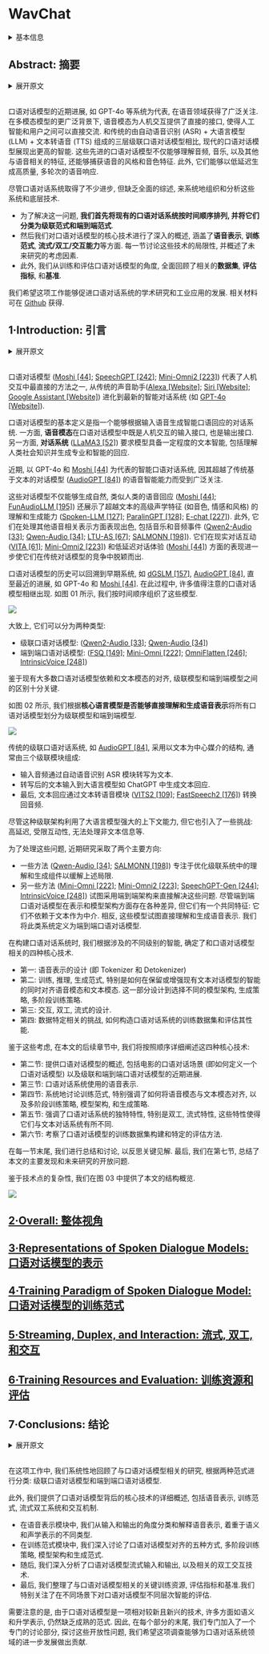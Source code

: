 # WavChat

<details>
<summary>基本信息</summary>

- 标题: "WavChat: A Survey of Spoken Dialogue Models"
- 作者:
  - 01 Shengpeng Ji (浙江大学, shengpengji@zju.edu.cn)
  - 02 Yifu Chen (浙江大学)
  - 03 Minghui Fang (浙江大学)
  - 04 Jialong Zuo (浙江大学)
  - 05 Jingyu Lu (浙江大学)
  - 06 Hanting Wang (浙江大学)
  - 07 Ziyue Jiang (浙江大学)
  - 08 Long Zhou (微软)
  - 09 Shujie Liu (微软)
  - 10 Xize Cheng (浙江大学)
  - 11 Xiaoda Yang (浙江大学)
  - 12 Zehan Wang (浙江大学)
  - 13 Qian Yang (浙江大学)
  - 14 Jian Li (腾讯优图实验室)
  - 15 Yidi Jiang (阿里巴巴)
  - 16 Jingzhen He (阿里巴巴)
  - 17 Yunfei Chu (阿里巴巴)
  - 18 Jin Xu (阿里巴巴)
  - 19 Zhou Zhao (浙江大学, zhaozhou@zju.edu.cn)
- 链接:
  - [ArXiv](https://arxiv.org/abs/2411.13577)
  - [Publication]
  - [Github](https://github.com/jishengpeng/WavChat)
  - [Demo]
- 文件:
  - [ArXiv](2411.13577v1__Survey__WavChat__A_Survey_of_Spoken_Dialogue_Models.pdf)
  - [Publication] #TODO

</details>

## Abstract: 摘要

<details>
<summary>展开原文</summary>

Recent advancements in spoken dialogue models, exemplified by systems like GPT-4o, have captured significant attention in the speech domain.
In the broader context of multimodal models, the speech modality offers a direct interface for human-computer interaction, enabling direct communication between AI and users.
Compared to traditional three-tier cascaded spoken dialogue models that comprise speech recognition (ASR), large language models (LLMs), and text-to-speech (TTS), modern spoken dialogue models exhibit greater intelligence.
These advanced spoken dialogue models not only comprehend audio, music, and other speech-related features, but also capture stylistic and timbral characteristics in speech.
Moreover, they generate high-quality, multi-turn speech responses with low latency, enabling real-time interaction through simultaneous listening and speaking capability.
Despite the progress in spoken dialogue systems, there is a lack of comprehensive surveys that systematically organize and analyze these systems and the underlying technologies.
To address this, **we have first compiled existing spoken dialogue systems in the chronological order and categorized them into the cascaded and end-to-end paradigms**.
We then provide an in-depth overview of the core technologies in spoken dialogue models, covering aspects such as **speech representation, training paradigm, streaming, duplex, and interaction capabilities**.
Each section discusses the limitations of these technologies and outlines considerations for future research.
Additionally, we present a thorough review of **relevant datasets, evaluation metrics, and benchmarks** from the perspectives of training and evaluating spoken dialogue systems.
We hope this survey will contribute to advancing both academic research and industrial applications in the field of spoken dialogue systems.
The related material is available at [Github](https://github.com/jishengpeng/WavChat).

</details>
<br>

口语对话模型的近期进展, 如 GPT-4o 等系统为代表, 在语音领域获得了广泛关注.
在多模态模型的更广泛背景下, 语音模态为人机交互提供了直接的接口, 使得人工智能和用户之间可以直接交流.
和传统的由自动语音识别 (ASR) + 大语言模型 (LLM) + 文本转语音 (TTS) 组成的三层级联口语对话模型相比, 现代的口语对话模型展现出更高的智能.
这些先进的口语对话模型不仅能够理解音频, 音乐, 以及其他与语音相关的特征, 还能够捕获语音的风格和音色特征.
此外, 它们能够以低延迟生成高质量, 多轮次的语音响应.

尽管口语对话系统取得了不少进步, 但缺乏全面的综述, 来系统地组织和分析这些系统和底层技术.

- 为了解决这一问题, **我们首先将现有的口语对话系统按时间顺序排列, 并将它们分类为级联范式和端到端范式**.
- 然后我们对口语对话模型的核心技术进行了深入的概述, 涵盖了**语音表示**, **训练范式**, **流式/双工/交互能力**等方面.
每一节讨论这些技术的局限性, 并概述了未来研究的考虑因素.
- 此外, 我们从训练和评估口语对话模型的角度, 全面回顾了相关的**数据集**, **评估指标**, 和**基准**.

我们希望这项工作能够促进口语对话系统的学术研究和工业应用的发展.
相关材料可在 [Github](https://github.com/jishengpeng/WavChat) 获得.

## 1·Introduction: 引言

<details>
<summary>展开原文</summary>

Spoken dialogue models ([Moshi [44]](../../Models/SpeechLM/2024.09.17_Moshi.md); [SpeechGPT [242]](../../Models/SpeechLM/2023.05.18_SpeechGPT.md); [Mini-Omni2 [223]](../../Models/SpeechLM/2024.10.15_Mini-Omni2.md)) represent one of the most direct methods of human-computer interaction, evolving from traditional voice assistants such as [Alexa [Website]](https://www.alexa.com/), [Siri [Website]](https://www.apple.com/siri/), and [Google Assistant [Website]](https://assistant.google.com/) to the latest intelligent dialogue systems, such as [GPT-4o [Website]](https://openai.com/index/chatgpt-can-now-see-hear-and-speak/).
The fundamental definition of a spoken dialogue model refers to a dialogue system capable of generating intelligent verbal responses based on the input speech.
On the one hand, the **speech modality** serves as both the input and output interface for the human-computer interaction in the spoken dialogue models.
On the other hand, the **dialogue system** ([LLaMA3 [52]](../../Models/TextLM/2024.07.31_LLaMA3.md)) requires the model to possess a certain level of textual intelligence, including the ability to comprehend the knowledge of human society and generating professional and intelligent responses.
Recently, intelligent spoken dialogue systems, exemplified by GPT-4o and [Moshi [44]](../../Models/SpeechLM/2024.09.17_Moshi.md), have garnered significant attention for their ability to extend speech intelligence capabilities beyond traditional text-based dialogue models ([AudioGPT [84]](../../Models/SpeechLM/2023.04.25_AudioGPT.md)).
These dialogue models can not only generate natural, human-like speech responses ([Moshi [44]](../../Models/SpeechLM/2024.09.17_Moshi.md); [FunAudioLLM [195]](../../Models/SpeechLM/2024.07.04_FunAudioLLM.md)) but also demonstrate an advanced understanding and generation of acoustic features beyond text, such as timbre, emotion, and style ([Spoken-LLM [127]](../../Models/SpeechLM/2024.02.20_Spoken-LLM.md); [ParalinGPT [128]](../../Models/SpeechLM/2023.12.23_ParalinGPT.md); [E-chat [227]](../../Models/SpeechLM/2023.12.31_E-chat.md)).
Additionally, they exhibit strong performance in processing other speech-related representations, including music and audio events ([Qwen2-Audio [33]](../../Models/SpeechLM/2024.07.15_Qwen2-Audio.md); [Qwen-Audio [34]](../../Models/SpeechLM/2023.11.14_Qwen-Audio.md); [LTU-AS [67]](../../Models/SpeechLM/2023.09.25_LTU-AS.md); [SALMONN [198]](../../Models/SpeechLM/2023.10.20_SALMONN.md)).
Their realistic conversational interactivity ([VITA [61]](../../Models/SpeechLM/2024.08.09_VITA.md); [Mini-Omni2 [223]](../../Models/SpeechLM/2024.10.15_Mini-Omni2.md)) and low-latency dialogue experiences ([Moshi [44]](../../Models/SpeechLM/2024.09.17_Moshi.md)) further distinguish them among the traditional spoken dialogue models.

The history of spoken dialogue models can be traced back to early systems like [dGSLM [157]](../../Models/SpeechLM/2022.03.30_dGSLM.md) and [AudioGPT [84]](../../Models/SpeechLM/2023.04.25_AudioGPT.md), leading up to more recent advancements such as GPT-4o and [Moshi [44]](../../Models/SpeechLM/2024.09.17_Moshi.md).
During this period, many notable spoken dialogue models have emerged.
As shown in Fig.01, we have organized these models in chronological order.
Broadly, they can be categorized into two types: cascaded spoken dialogue models ([Qwen2-Audio [33]](../../Models/SpeechLM/2024.07.15_Qwen2-Audio.md); [Qwen-Audio [34]](../../Models/SpeechLM/2023.11.14_Qwen-Audio.md)) and end-to-end ([FSQ [149]](../../Modules/VQ/FSQ.md); [Mini-Omni [222]](../../Models/SpeechLM/2024.08.27_Mini-Omni.md); [OmniFlatten [246]](../../Models/SpeechLM/2024.10.23_OmniFlatten.md); [IntrinsicVoice [248]](../../Models/SpeechLM/2024.10.09_IntrinsicVoice.md)) spoken dialogue models.
Given that most current spoken dialogue models rely on alignment with the text modality, the distinction between cascaded and end-to-end models is crucial.
As illustrated in Fig.02, we classify all spoken dialogue models based on whether **the core language model can directly understand and generate speech representations**, dividing them into cascaded and end-to-end categories.
Traditional cascaded spoken dialogue systems such as [AudioGPT [84]](../../Models/SpeechLM/2023.04.25_AudioGPT.md) are structured around text as the central intermediary, typically comprising three cascaded modules.
First, the input audio is transcribed into text by an automatic speech recognition (ASR) module ([Whisper [169]](../../Models/SpeechLM/2022.12.06_Whisper.md)).
The transcribed text is then fed into a large language model (LLM) such as ChatGPT to generate a textual response.
Finally, this textual response is converted back into audio through a text-to-speech (TTS) module ([VITS2 [109]](../../Models/E2E/2023.07.31_VITS2.md); [FastSpeech2 [176]](../../Models/TTS2_Acoustic/2020.06.08_FastSpeech2.md)).
While this cascaded architecture leverages the strong in-context capabilities of large language models, it introduces several challenges, including high latency, limited interactivity, and the inability to process non-textual information.
To address these issues, recent research has taken two primary directions.
Some approaches ([Qwen-Audio [34]](../../Models/SpeechLM/2023.11.14_Qwen-Audio.md); [SALMONN [198]](../../Models/SpeechLM/2023.10.20_SALMONN.md)) focus on optimizing the understanding and generation components within the cascaded system to mitigate the aforementioned limitations.
Some other approach ([Mini-Omni [222]](../../Models/SpeechLM/2024.08.27_Mini-Omni.md); [Mini-Omni2 [223]](../../Models/SpeechLM/2024.10.15_Mini-Omni2.md); [SpeechGPT-Gen [244]](../../Models/SpeechLM/2024.01.24_SpeechGPT-Gen.md); [IntrinsicVoice [248]](../../Models/SpeechLM/2024.10.09_IntrinsicVoice.md)) seek to directly solve these problems by adopting end-to-end architectures for spoken dialogue systems.
Although end-to-end spoken dialogue models exhibit various differences in terms of representations and model architectures, they share a common feature: they do not rely on text as the central intermediary.
Instead, these models aim to directly comprehend and generate speech representations.
We define such systems as end-to-end spoken dialogue models.

When constructing spoken dialogue systems, we identify four core technologies closely related to spoken dialogue models, based on the different levels of intelligence involved.
The first is the design of speech representations (i.e., tokenizers and detokenizers).
The second concerns the paradigm for training, inference, and generation, specifically how to align the speech modality with the text modality while preserving or enhancing the intelligence of existing text-based dialogue models.
This part also involves selecting different model architectures, generation strategies, and multi-stage training approaches.
The third challenge involves the design of interactive, duplex, streaming for spoken dialogue systems.
Lastly, the fourth challenge relates to data-specifically, how to construct training datasets for spoken dialogue systems and evaluate their performance.

Given these considerations, in the following sections of this paper, we address these four key technologies in the order outlined above.
- In Section 2, we provide an overview of spoken dialogue systems, including typical spoken dialogue scenarios (i.e., how to define a spoken dialogue model) and recent developments in the cascaded and end-to-end spoken dialogue models.
- Section 3 focuses on the speech representations used in spoken dialogue systems.
- In Section 4, we systematically discuss the training paradigms, with particular emphasis on how to align the speech modality with the text modality, as well as multi-stage training strategies, model architectures, and generation strategies.
- Section 5 highlights the unique characteristics of spoken dialogue systems, particularly their duplex, streaming nature, which distinguishes them from text-based dialogue systems.
- In Section 6, we examine the construction of training datasets and the evaluation methodologies specific to spoken dialogue models.
At the end of each section, we include a summary and discussion to reflect on the key insights.
- Finally, in Section 7, we conclude the survey by summarizing the major findings and discussing open issues for future research.

Given the complexity of the technical points, we provide an overview of the structure of this survey in Fig.03.

</details>
<br>

口语对话模型 ([Moshi [44]](../../Models/SpeechLM/2024.09.17_Moshi.md); [SpeechGPT [242]](../../Models/SpeechLM/2023.05.18_SpeechGPT.md); [Mini-Omni2 [223]](../../Models/SpeechLM/2024.10.15_Mini-Omni2.md)) 代表了人机交互中最直接的方法之一, 从传统的声音助手([Alexa [Website]](https://www.alexa.com/); [Siri [Website]](https://www.apple.com/siri/); [Google Assistant [Website]](https://assistant.google.com/)) 进化到最新的智能对话系统 (如 [GPT-4o [Website]](https://openai.com/index/chatgpt-can-now-see-hear-and-speak/)).

口语对话模型的基本定义是指一个能够根据输入语音生成智能口语回应的对话系统.
一方面, **语音模态**在口语对话模型中既是人机交互的输入接口, 也是输出接口.
另一方面, **对话系统** ([LLaMA3 [52]](../../Models/TextLM/2024.07.31_LLaMA3.md)) 要求模型具备一定程度的文本智能, 包括理解人类社会知识并生成专业和智能的回应.

近期, 以 GPT-4o 和 [Moshi [44]](../../Models/SpeechLM/2024.09.17_Moshi.md) 为代表的智能口语对话系统, 因其超越了传统基于文本的对话模型 ([AudioGPT [84]](../../Models/SpeechLM/2023.04.25_AudioGPT.md)) 的语音智能能力而受到广泛关注.

这些对话模型不仅能够生成自然, 类似人类的语音回应 ([Moshi [44]](../../Models/SpeechLM/2024.09.17_Moshi.md); [FunAudioLLM [195]](../../Models/SpeechLM/2024.07.04_FunAudioLLM.md)) 还展示了超越文本的高级声学特征 (如音色, 情感和风格) 的理解和生成能力 ([Spoken-LLM [127]](../../Models/SpeechLM/2024.02.20_Spoken-LLM.md); [ParalinGPT [128]](../../Models/SpeechLM/2023.12.23_ParalinGPT.md); [E-chat [227]](../../Models/SpeechLM/2023.12.31_E-chat.md)).
此外, 它们在处理其他语音相关表示方面表现出色, 包括音乐和音频事件 ([Qwen2-Audio [33]](../../Models/SpeechLM/2024.07.15_Qwen2-Audio.md); [Qwen-Audio [34]](../../Models/SpeechLM/2023.11.14_Qwen-Audio.md); [LTU-AS [67]](../../Models/SpeechLM/2023.09.25_LTU-AS.md); [SALMONN [198]](../../Models/SpeechLM/2023.10.20_SALMONN.md)).
它们在现实对话互动 ([VITA [61]](../../Models/SpeechLM/2024.08.09_VITA.md); [Mini-Omni2 [223]](../../Models/SpeechLM/2024.10.15_Mini-Omni2.md)) 和低延迟对话体验 ([Moshi [44]](../../Models/SpeechLM/2024.09.17_Moshi.md)) 方面的表现进一步使它们在传统对话模型的竞争中脱颖而出.

口语对话模型的历史可以回溯到早期系统, 如 [dGSLM [157]](../../Models/SpeechLM/2022.03.30_dGSLM.md), [AudioGPT [84]](../../Models/SpeechLM/2023.04.25_AudioGPT.md), 直至最近的进展, 如 GPT-4o 和 [Moshi [44]](../../Models/SpeechLM/2024.09.17_Moshi.md).
在此过程中, 许多值得注意的口语对话模型相继出现.
如图 01 所示, 我们按时间顺序组织了这些模型.

![](Images/Fig.01.png)

大致上, 它们可以分为两种类型:
- 级联口语对话模型: ([Qwen2-Audio [33]](../../Models/SpeechLM/2024.07.15_Qwen2-Audio.md); [Qwen-Audio [34]](../../Models/SpeechLM/2023.11.14_Qwen-Audio.md))
- 端到端口语对话模型: ([FSQ [149]](../../Modules/VQ/FSQ.md); [Mini-Omni [222]](../../Models/SpeechLM/2024.08.27_Mini-Omni.md); [OmniFlatten [246]](../../Models/SpeechLM/2024.10.23_OmniFlatten.md); [IntrinsicVoice [248]](../../Models/SpeechLM/2024.10.09_IntrinsicVoice.md))

鉴于现有大多数口语对话模型依赖和文本模态的对齐, 级联模型和端到端模型之间的区别十分关键.

如图 02 所示, 我们根据**核心语言模型是否能够直接理解和生成语音表示**将所有口语对话模型划分为级联模型和端到端模型.

![](Images/Fig.02.png)

传统的级联口语对话系统, 如 [AudioGPT [84]](../../Models/SpeechLM/2023.04.25_AudioGPT.md), 采用以文本为中心媒介的结构, 通常由三个级联模块组成:
- 输入音频通过自动语音识别 ASR 模块转写为文本.
- 转写后的文本输入到大语言模型如 ChatGPT 中生成文本回应.
- 最后, 文本回应通过文本转语音模块 ([VITS2 [109]](../../Models/E2E/2023.07.31_VITS2.md); [FastSpeech2 [176]](../../Models/TTS2_Acoustic/2020.06.08_FastSpeech2.md)) 转换回音频.

尽管这种级联架构利用了大语言模型强大的上下文能力, 但它也引入了一些挑战: 高延迟, 受限互动性, 无法处理非文本信息等.

为了处理这些问题, 近期研究采取了两个主要方向:
- 一些方法 ([Qwen-Audio [34]](../../Models/SpeechLM/2023.11.14_Qwen-Audio.md); [SALMONN [198]](../../Models/SpeechLM/2023.10.20_SALMONN.md)) 专注于优化级联系统中的理解和生成组件以缓解上述局限.
- 另一些方法 ([Mini-Omni [222]](../../Models/SpeechLM/2024.08.27_Mini-Omni.md); [Mini-Omni2 [223]](../../Models/SpeechLM/2024.10.15_Mini-Omni2.md); [SpeechGPT-Gen [244]](../../Models/SpeechLM/2024.01.24_SpeechGPT-Gen.md); [IntrinsicVoice [248]](../../Models/SpeechLM/2024.10.09_IntrinsicVoice.md)) 试图采用端到端架构来直接解决这些问题.
  尽管端到端口语对话模型在表示和模型架构方面存在各种差异, 但它们有一个共同特征: 它们不依赖于文本作为中介.
  相反, 这些模型试图直接理解和生成语音表示.
  我们将此类系统定义为端到端口语对话模型.

在构建口语对话系统时, 我们根据涉及的不同级别的智能, 确定了和口语对话模型相关的四种核心技术.
- 第一: 语音表示的设计 (即 Tokenizer 和 Detokenizer)
- 第二: 训练, 推理, 生成范式, 特别是如何在保留或增强现有文本对话模型的智能的同时对齐语音模态和文本模态. 这一部分设计到选择不同的模型架构, 生成策略, 多阶段训练策略.
- 第三: 交互, 双工, 流式的设计.
- 第四: 数据特定相关的挑战, 如何构造口语对话系统的训练数据集和评估其性能.

鉴于这些考虑, 在本文的后续章节中, 我们将按照顺序详细阐述这四种核心技术:
- 第二节: 提供口语对话模型的概述, 包括电影的口语对话场景 (即如何定义一个口语对话模型) 以及级联和端到端口语对话模型的近期进展.
- 第三节: 口语对话系统使用的语音表示.
- 第四节: 系统地讨论训练范式, 特别强调了如何将语音模态与文本模态对齐, 以及多阶段训练策略, 模型架构, 和生成策略.
- 第五节: 强调了口语对话系统的独特特性, 特别是双工, 流式特性, 这些特性使得它们与文本对话系统有所不同.
- 第六节: 考察了口语对话模型的训练数据集构建和特定的评估方法.

在每一节末尾, 我们进行总结和讨论, 以反思关键见解.
最后, 我们在第七节, 总结了本文的主要发现和未来研究的开放问题.

鉴于技术点的复杂性, 我们在图 03 中提供了本文的结构概览.

![](Images/Fig.03.png)

## [2·Overall: 整体视角](Sec.02.md)

## [3·Representations of Spoken Dialogue Models: 口语对话模型的表示](Sec.03.md)

## [4·Training Paradigm of Spoken Dialogue Model: 口语对话模型的训练范式](Sec.04.md)

## [5·Streaming, Duplex, and Interaction: 流式, 双工, 和交互](Sec.05.md)

## [6·Training Resources and Evaluation: 训练资源和评估](Sec.06.md)

## 7·Conclusions: 结论

<details>
<summary>展开原文</summary>

In this work, we systematically review the research related to spoken dialogue models, categorizing it according to two paradigms: cascaded spoken dialogue models and end-to-end spoken dialogue models.
Additionally, we provide a detailed overview of the core technologies behind spoken dialogue models, including speech representation, training paradigms, streaming duplex systems, and interaction mechanisms.
In the speech representation module, we classify and explain the representations from both the input and output perspectives, focusing on different types of semantic and acoustic representations.
In the training paradigm module, we thoroughly discuss five modalities of alignment for spoken dialogue models, multi-stage training strategies, model architectures, and generation paradigms.
Following this, we provide an in-depth analysis of streaming input and output for spoken dialogue models, as well as the related duplex interaction technologies.
Finally, we compile key training resources, evaluation metrics, and benchmarks relevant to spoken dialogue models.
We specifically address the evaluation of different levels of intelligence in spoken dialogue models across various scenarios.
It is important to note that, given that spoken dialogue models are a relatively new and emerging technology, many aspects such as semantic and acoustic representations, still lack well-established paradigms.
Therefore, at the end of each section, we include a dedicated discussion module to explore these open issues.
We hope that this survey will contribute to the further development of the field of spoken dialogue systems.

</details>
<br>

在这项工作中, 我们系统性地回顾了与口语对话模型相关的研究, 根据两种范式进行分类: 级联口语对话模型和端到端口语对话模型.

此外, 我们提供了口语对话模型背后的核心技术的详细概述, 包括语音表示, 训练范式, 流式双工系统和交互机制.
- 在语音表示模块中, 我们从输入和输出的角度分类和解释语音表示, 着重于语义和声学表示的不同类型.
- 在训练范式模块中, 我们深入讨论了口语对话模型对齐的五种方式, 多阶段训练策略, 模型架构和生成范式.
- 随后, 我们深入分析了口语对话模型流式输入和输出, 以及相关的双工交互技术.
- 最后, 我们整理了与口语对话模型相关的关键训练资源, 评估指标和基准.我们特别关注了在不同场景下对口语对话模型不同层次智能的评估.

需要注意的是, 由于口语对话模型是一项相对较新且新兴的技术, 许多方面如语义和升学表示, 仍然缺乏成熟的范式.
因此, 在每个部分的末尾, 我们专门加入了一个专门的讨论部分, 探讨这些开放性问题, 我们希望这项调查能够为口语对话系统领域的进一步发展做出贡献.